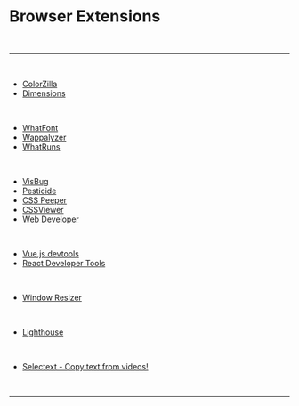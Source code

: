 # Browser Extensions

<br>

---

<br>

- [ColorZilla](https://chrome.google.com/webstore/detail/colorzilla/bhlhnicpbhignbdhedgjhgdocnmhomnp)
- [Dimensions](https://chrome.google.com/webstore/detail/dimensions/baocaagndhipibgklemoalmkljaimfdj)

<br>

- [WhatFont](https://chrome.google.com/webstore/detail/whatfont/jabopobgcpjmedljpbcaablpmlmfcogm)
- [Wappalyzer](https://chrome.google.com/webstore/detail/wappalyzer-technology-pro/gppongmhjkpfnbhagpmjfkannfbllamg)
- [WhatRuns](https://chrome.google.com/webstore/detail/whatruns/cmkdbmfndkfgebldhnkbfhlneefdaaip)

<br>

- [VisBug](https://chrome.google.com/webstore/detail/visbug/cdockenadnadldjbbgcallicgledbeoc)
- [Pesticide](https://chrome.google.com/webstore/detail/pesticide-for-chrome/bakpbgckdnepkmkeaiomhmfcnejndkbi)
- [CSS Peeper](https://chrome.google.com/webstore/detail/css-peeper/mbnbehikldjhnfehhnaidhjhoofhpehk)
- [CSSViewer](https://chrome.google.com/webstore/detail/cssviewer/ggfgijbpiheegefliciemofobhmofgce)
- [Web Developer](https://chrome.google.com/webstore/detail/web-developer/bfbameneiokkgbdmiekhjnmfkcnldhhm)

<br>

- [Vue.js devtools](https://chrome.google.com/webstore/detail/vuejs-devtools/nhdogjmejiglipccpnnnanhbledajbpd)
- [React Developer Tools](https://chrome.google.com/webstore/detail/react-developer-tools/fmkadmapgofadopljbjfkapdkoienihi)

<br>

- [Window Resizer](https://chrome.google.com/webstore/detail/window-resizer/kkelicaakdanhinjdeammmilcgefonfh)

<br>

- [Lighthouse](https://chrome.google.com/webstore/detail/lighthouse/blipmdconlkpinefehnmjammfjpmpbjk)

<br>

- [Selectext - Copy text from videos!](https://chrome.google.com/webstore/detail/selectext-copy-text-from/gkkdmjjodidppndkbkhhknakbeflbomf)

<br>

---

